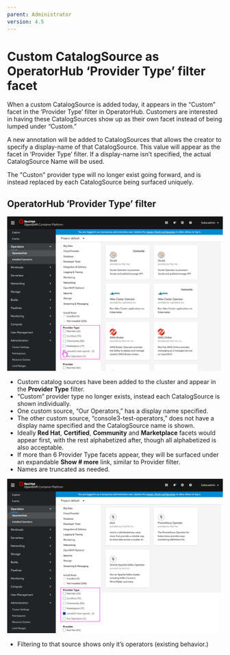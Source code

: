 ```yaml
---
parent: Administrator
version: 4.5
---
```


# Custom CatalogSource as OperatorHub ‘Provider Type’ filter facet

When a custom CatalogSource is added today, it appears in the “Custom” facet in the ‘Provider Type’ filter in OperatorHub. Customers are interested in having these CatalogSources show up as their own facet instead of being lumped under “Custom.”

A new annotation will be added to CatalogSources that allows the creator to specify a display-name of that CatalogSource. This value will appear as the facet in ‘Provider Type’ filter. If a display-name isn’t specified, the actual CatalogSource Name will be used.

The "Custon" provider type will no longer exist going forward, and is instead replaced by each CatalogSource being surfaced uniquely. 

## OperatorHub ‘Provider Type’ filter

![OperatorHub Provider Type filter](img/1-1-OH.png)
- Custom catalog sources have been added to the cluster and appear in the **Provider Type** filter.
- “Custom” provider type no longer exists, instead each CatalogSource is shown individually.
- One custom source, “Our Operators,” has a display name specified.
- The other custom source, “console3-test-operators,” does not have a display name specified and the CatalogSource name is shown.
- Ideally **Red Hat**, **Certified**, **Community** and **Marketplace** facets would appear first, with the rest alphabetized after, though all alphabetized is also acceptable.
- If more than 6 Provider Type facets appear, they will be surfaced under an expandable **Show # more** link, similar to Provider filter.
- Names are truncated as needed.

![OperatorHub Provider Type filter selected](img/1-2-OH-providertype.png)
- Filtering to that source shows only it’s operators (existing behavior.)